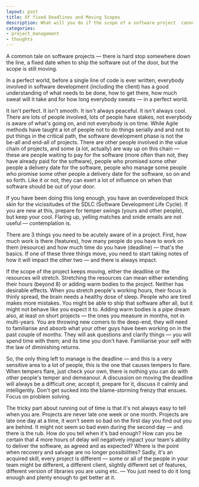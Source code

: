 ```yaml
---
layout: post
title: Of fixed Deadlines and Moving Scopes 
description: What will you do if the scope of a software project  cannot be pinned down and yet the deadline won't move
categories:
- project_management
- thoughts
---
```


A common tale on software projects &mdash; there is hard stop somewhere down the line, a fixed date when to ship the software out of the door, but the scope is still moving.

In a perfect world, before a single line of code is ever written, everybody involved in software development (including the client) has a good understanding of what needs to be done, how to get there, how much sweat will it take and for how long everybody sweats &mdash; in a perfect world. 

It isn't perfect. It isn't smooth. It isn't always peaceful. It isn't always cool. There are lots of people involved, lots of people have stakes, not everybody is aware of what's going on, and not everybody is on time. While Agile methods have taught a lot of people not to do things serially and and not to put things in the critical path, the software development phase is not the be-all and end-all of projects. There are other people involved in the value chain of projects, and some (a lot, actually) are way up on this chain &mdash; these are people waiting to pay for the software (more often than not, they have already paid for the software), people who promised some other people a delivery date for the software, people who manage some people who promise some other people a delivery date for the software, so on and so forth. Like it or not, they can exert a lot of influence on when that software should be out of your door. 

If you have been doing this long enough, you have an overdeveloped thick skin for the vicissitudes of the SDLC (Software Development Life Cycle). If you are new at this, prepare for temper swings (yours and other people), but keep your cool. Flaring up, yelling matches and snide emails are not useful &mdash; contemplation is. 

There are 3 things you need to be acutely aware of in a project. First, how much work is there (features), how many people do you have to work on them (resource) and how much time do you have (deadline) &mdash; that's the basics. If one of these three things move, you need to start taking notes of how it will impact the other two &mdash; and there is always impact. 

If the scope of the project keeps moving, either the deadline or the resources will stretch. Stretching the resources can mean either extending their hours (beyond 8) or adding warm bodies to the project. Neither has desirable effects. When you stretch people's working hours, their focus is thinly spread, the brain needs a healthy dose of sleep. People who are tired makes more mistakes. You might be able to ship that software after all, but it might not behave like you expect it to. Adding warm bodies is  a pipe dream also, at least on short projects &mdash; the ones you measure in months, not in multi-years. You are throwing new comers to the deep-end, they will need to familiarise and absorb what your other guys have been working on in the past couple of months. They will ask questions and clarify things &mdash; you will spend time with them; and its time you don't have. Familiarise your self with the law of diminishing returns.

So, the only thing left to manage is the deadline &mdash; and this is a very sensitive area to a lot of people, this is the one that causes tempers to flare. When tempers flare, just check your own, there is nothing you can do with other people's temper and demeanour. A discussion on moving the deadline will always be a difficult one; accept it, prepare for it, discuss it calmly and intelligently. Don't get sucked into the blame-storming frenzy that ensues. Focus on problem solving.

The tricky part about running out of time is that it's not always easy to tell when you are. Projects are never late one week or one month. Projects are late one day at a time, it won't seem so bad on the first day you find out you are behind. It might not seem so bad even during the second day &mdash; and there is the rub. How do you tell when it's bad enough? How can you be certain that 4 more hours of delay will negatively impact your team's ability to deliver the software, as agreed and as expected? Where is the point when recovery and salvage are no longer possibilities? Sadly, it's an acquired skill, every project is different &mdash; some or all of the people in your team might be different, a different client, slightly different set of features, different version of libraries you are using  etc. &mdash; You just need to do it long enough and plenty enough to get better at it.

	